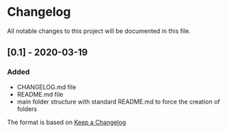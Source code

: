 # Changelog
All notable changes to this project will be documented in this file.

## [0.1] - 2020-03-19
### Added
 * CHANGELOG.md file
 * README.md file
 * main folder structure with standard README.md to force the creation of folders

The format is based on [Keep a Changelog](https://keepachangelog.com/en/1.0.0/)
